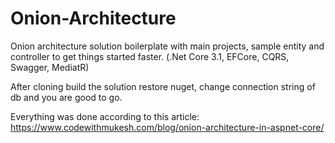 # Onion-Architecture
Onion architecture solution boilerplate with main projects, sample entity and controller to get things started faster.
(.Net Core 3.1, EFCore, CQRS, Swagger, MediatR)

After cloning build the solution restore nuget, change connection string of db and you are good to go.

Everything was done according to this article:
https://www.codewithmukesh.com/blog/onion-architecture-in-aspnet-core/
